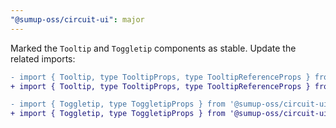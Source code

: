 ```yaml
---
"@sumup-oss/circuit-ui": major
---
```


Marked the `Tooltip` and `Toggletip` components as stable. Update the related imports:

```diff
- import { Tooltip, type TooltipProps, type TooltipReferenceProps } from '@sumup-oss/circuit-ui/experimental';
+ import { Tooltip, type TooltipProps, type TooltipReferenceProps } from '@sumup-oss/circuit-ui';
```

```diff
- import { Toggletip, type ToggletipProps } from '@sumup-oss/circuit-ui/experimental';
+ import { Toggletip, type ToggletipProps } from '@sumup-oss/circuit-ui';
```

